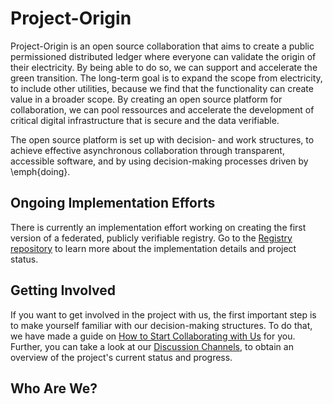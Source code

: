 # Project-Origin
<!--
The mission of the project in as a concise format as possible. It should answer what the project's purpose is and enable contributors to make a good first guess whether a suggested feature will likely be in scope for the project, or not.
-->

Project-Origin is an open source collaboration that aims to create a public permissioned distributed ledger where everyone can validate the origin of their electricity. By being able to do so, we can support and accelerate the green transition. The long-term goal is to expand the scope from electricity, to include other utilities, because we find that the functionality can create value in a broader scope. By creating an open source platform for collaboration, we can pool ressources and accelerate the development of critical digital infrastructure that is secure and the data verifiable. 

The open source platform is set up with decision- and work structures, to achieve effective asynchronous collaboration through transparent, accessible software, and by using decision-making processes driven by \emph{doing}.

## Ongoing Implementation Efforts 
There is currently an implementation effort working on creating the first version of a federated, publicly verifiable registry. Go to the [Registry repository](https://github.com/project-origin/registry) to learn more about the implementation details and project status. 

## Getting Involved
<!--
- A "Getting involved" section that explains which public, archived, linkable communication channels the project uses. This should include a link to the project issue tracker, but also to any further discussion media used.
-->

If you want to get involved in the project with us, the first important step is to make yourself familiar with our decision-making structures. To do that, we have made a guide on [How to Start Collaborating with Us](www.deadlink) for you. Further, you can take a look at our [Discussion Channels](https://github.com/orgs/project-origin/discussions), to obtain an overview of the project's current status and progress. 
 
<!--
- Documentation needed for making modifications to a project - or a link to that.
- Documentation on how to contribute to the overall collaboration project - or a link to that.
-->

## Who Are We?
<!--
- A "Who we are" section explaining who the Trusted Committers behind the project are - with an explanation that instead of contacting these people privately the public communication channels above should be used for communication.
-->
